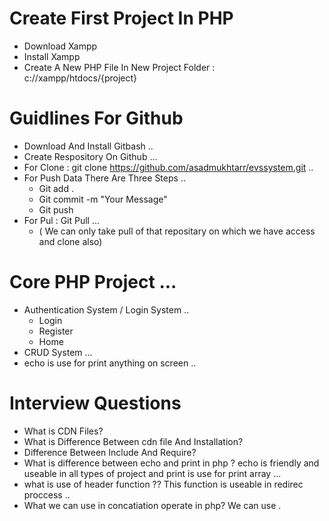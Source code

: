 # Create First Project In PHP
- Download Xampp 
- Install Xampp
- Create A New PHP File In New Project Folder : c://xampp/htdocs/{project}

# Guidlines For Github
- Download And Install Gitbash ..
- Create Respository On Github ...
- For Clone : git clone https://github.com/asadmukhtarr/evssystem.git ..
- For Push Data There Are Three Steps ..
    - Git add .
    - Git commit -m "Your Message"
    - Git push 
- For Pul : Git Pull ... 
  - ( We can only take pull of that repositary on which we have access and clone also)
# Core PHP Project ...
  - Authentication System / Login System ..
      - Login
      - Register 
      - Home
  - CRUD System ...
  - echo is use for print anything on screen ..
# Interview Questions
  - What is CDN Files?
  - What is Difference Between cdn file And Installation?
  - Difference Between Include And Require? 
  - What is difference between echo and print in php ? echo is friendly and useable in all types of project and    print is use for print array ...
  -  what is use of header function ?? This function is useable in redirec proccess ..
  - What we can use in concatiation operate in php? We can use .

